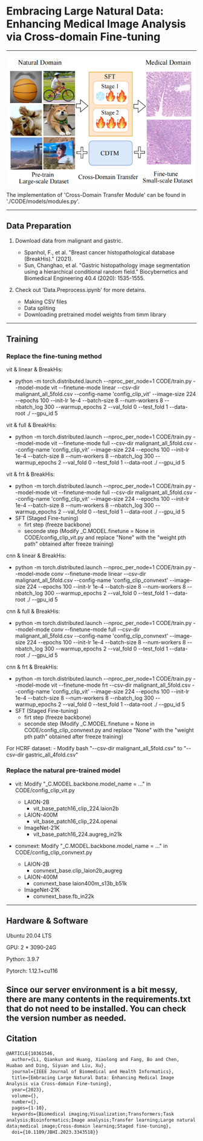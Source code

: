 # Embracing Large Natural Data: Enhancing Medical Image Analysis via Cross-domain Fine-tuning

---
<img src=./CDTM.png>


The implementation of 'Cross-Domain Transfer Module' can be found in './CODE/models/modules.py'.

---
## Data Preparation
1. Download data from malignant and gastric.
    * Spanhol, F., et al. "Breast cancer histopathological database (BreakHis)." (2021).
    * Sun, Changhao, et al. "Gastric histopathology image segmentation using a hierarchical conditional random field." Biocybernetics and Biomedical Engineering 40.4 (2020): 1535-1555.

2. Check out 'Data.Preprocess.ipynb' for more detains.
    * Making CSV files
    * Data spliting
    * Downloading pretrained model weights from timm library
---
## Training
### Replace the fine-tuning method
vit & linear & BreakHis:
- python -m torch.distributed.launch --nproc_per_node=1 CODE/train.py --model-mode vit --finetune-mode linear --csv-dir malignant_all_5fold.csv --config-name 'config_clip_vit' --image-size 224 --epochs 100 --init-lr 1e-4 --batch-size 8 --num-workers 8 --nbatch_log 300 --warmup_epochs 2 --val_fold 0 --test_fold 1 --data-root ./ --gpu_id 5

vit & full & BreakHis:
- python -m torch.distributed.launch --nproc_per_node=1 CODE/train.py --model-mode vit --finetune-mode full --csv-dir malignant_all_5fold.csv --config-name 'config_clip_vit' --image-size 224 --epochs 100 --init-lr 1e-4 --batch-size 8 --num-workers 8 --nbatch_log 300 --warmup_epochs 2 --val_fold 0 --test_fold 1 --data-root ./ --gpu_id 5

vit & frt & BreakHis:
- python -m torch.distributed.launch --nproc_per_node=1 CODE/train.py --model-mode vit --finetune-mode full --csv-dir malignant_all_5fold.csv --config-name 'config_clip_vit' --image-size 224 --epochs 100 --init-lr 1e-4 --batch-size 8 --num-workers 8 --nbatch_log 300 --warmup_epochs 2 --val_fold 0 --test_fold 1 --data-root ./ --gpu_id 5
- SFT (Staged Fine-tuning)
    - firt step (freeze backbone) 
    - seconde step (Modify _C.MODEL.finetune = None in CODE/config_clip_vit.py and replace "None" with the "weight pth path" obtained after freeze training)

cnn & linear & BreakHis:
- python -m torch.distributed.launch --nproc_per_node=1 CODE/train.py --model-mode conv --finetune-mode linear --csv-dir malignant_all_5fold.csv --config-name 'config_clip_convnext' --image-size 224 --epochs 100 --init-lr 1e-4 --batch-size 8 --num-workers 8 --nbatch_log 300 --warmup_epochs 2 --val_fold 0 --test_fold 1 --data-root ./ --gpu_id 5

cnn & full & BreakHis:
- python -m torch.distributed.launch --nproc_per_node=1 CODE/train.py --model-mode conv --finetune-mode full --csv-dir malignant_all_5fold.csv --config-name 'config_clip_convnext' --image-size 224 --epochs 100 --init-lr 1e-4 --batch-size 8 --num-workers 8 --nbatch_log 300 --warmup_epochs 2 --val_fold 0 --test_fold 1 --data-root ./ --gpu_id 5

cnn & frt & BreakHis:
- python -m torch.distributed.launch --nproc_per_node=1 CODE/train.py --model-mode vit --finetune-mode frt --csv-dir malignant_all_5fold.csv --config-name 'config_clip_vit' --image-size 224 --epochs 100 --init-lr 1e-4 --batch-size 8 --num-workers 8 --nbatch_log 300 --warmup_epochs 2 --val_fold 0 --test_fold 1 --data-root ./ --gpu_id 5
- SFT (Staged Fine-tuning)
    - firt step (freeze backbone) 
    - seconde step (Modify _C.MODEL.finetune = None in CODE/config_clip_convnext.py and replace "None" with the "weight pth path" obtained after freeze training)


For HCRF dataset:
    - Modify bash "--csv-dir malignant_all_5fold.csv" to "--csv-dir gastric_all_4fold.csv" 

### Replace the natural pre-trained model
- vit: Modify "_C.MODEL.backbone.model_name = ..." in CODE/config_clip_vit.py
    - LAION-2B
        - vit_base_patch16_clip_224.laion2b
    - LAION-400M
        - vit_base_patch16_clip_224.openai
    - ImageNet-21K
        - vit_base_patch16_224.augreg_in21k

- convnext: Modify "_C.MODEL.backbone.model_name = ..." in CODE/config_clip_convnext.py
    - LAION-2B
        - convnext_base.clip_laion2b_augreg
    - LAION-400M
        - convnext_base laion400m_s13b_b51k
    - ImageNet-21K
        - convnext_base.fb_in22k
---
## Hardware & Software

Ubuntu 20.04 LTS

GPU: 2 * 3090-24G

Python: 3.9.7

Pytorch: 1.12.1+cu116

Since our server environment is a bit messy, there are many contents in the requirements.txt that do not need to be installed. You can check the version number as needed.
---
## Citation
```
@ARTICLE{10361546,
  author={Li, Qiankun and Huang, Xiaolong and Fang, Bo and Chen, Huabao and Ding, Siyuan and Liu, Xu},
  journal={IEEE Journal of Biomedical and Health Informatics}, 
  title={Embracing Large Natural Data: Enhancing Medical Image Analysis via Cross-domain Fine-tuning}, 
  year={2023},
  volume={},
  number={},
  pages={1-10},
  keywords={Biomedical imaging;Visualization;Transformers;Task analysis;Bioinformatics;Image analysis;Transfer learning;Large natural data;medical image;Cross-domain learning;Staged fine-tuning},
  doi={10.1109/JBHI.2023.3343518}}
```
